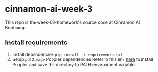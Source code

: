 # cinnamon-ai-week-3
This repo is the week-03-homework's source code at Cinnamon AI Bootcamp. </br>

## Install requirements
1. Install dependencies
```pip install -r requirements.txt```
2. Setup ```pdf2image``` Poppler dependencies
Refer to this link [here](https://pypi.org/project/pdf2image/) to install Poppler and save the directory to PATH environment variable.

